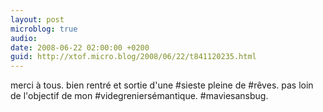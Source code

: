 ```yaml
---
layout: post
microblog: true
audio: 
date: 2008-06-22 02:00:00 +0200
guid: http://xtof.micro.blog/2008/06/22/t841120235.html
---
```

merci à tous. bien rentré et sortie d'une #sieste pleine de #rêves. pas loin de l'objectif de mon #videgreniersémantique. #maviesansbug.
